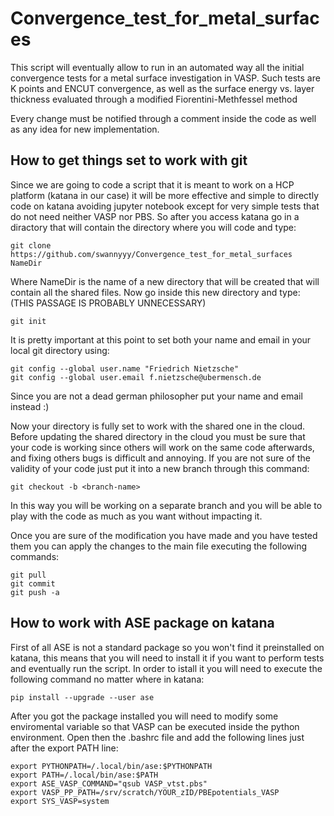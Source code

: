 # Convergence_test_for_metal_surfaces
This script will eventually allow to run in an automated way all the initial convergence tests for a metal surface investigation in VASP. Such tests are K points and ENCUT convergence, as well as the surface energy vs. layer thickness evaluated through a modified Fiorentini-Methfessel method 

Every change must be notified through a comment inside the code as well as any idea for new implementation.

## How to get things set to work with git
Since we are going to code a script that it is meant to work on a HCP platform (katana in our case) it will be more effective and simple to directly code on katana avoiding jupyter notebook except for very simple tests that do not need neither VASP nor PBS.
So after you access katana go in a diractory that will contain the directory where you will code and type:

    git clone https://github.com/swannyyy/Convergence_test_for_metal_surfaces NameDir

Where NameDir is the name of a new directory that will be created that will contain all the shared files.
Now go inside this new directory and type: (THIS PASSAGE IS PROBABLY UNNECESSARY) 

    git init

It is pretty important at this point to set both your name and email in your local git directory using:
    
    git config --global user.name "Friedrich Nietzsche"  
    git config --global user.email f.nietzsche@ubermensch.de

Since you are not a dead german philosopher put your name and email instead :)

Now your directory is fully set to work with the shared one in the cloud.
Before updating the shared directory in the cloud you must be sure that your code is working since others will work on the same code afterwards, and fixing others bugs is difficult and annoying.
If you are not sure of the validity of your code just put it into a new branch through this command:

    git checkout -b <branch-name>
In this way you will be working on a separate branch and you will be able to play with the code as much as you want without impacting it.

Once you are sure of the modification you have made and you have tested them you can apply the changes to the main file executing the following commands:

    git pull
    git commit 
    git push -a 
    
## How to work with ASE package on katana 
First of all ASE is not a standard package so you won't find it preinstalled on katana, this means that you will need to install it if you want to perform tests and eventually run the script.
In order to istall it you will need to execute the following command no matter where in katana:

    pip install --upgrade --user ase

After you got the package installed you will need to modify some enviromental variable so that VASP can be executed inside the python environment.
Open then the .bashrc file and add the following lines just after the export PATH line:
  
    export PYTHONPATH=/.local/bin/ase:$PYTHONPATH
    export PATH=/.local/bin/ase:$PATH
    export ASE_VASP_COMMAND="qsub VASP_vtst.pbs"
    export VASP_PP_PATH=/srv/scratch/YOUR_zID/PBEpotentials_VASP
    export SYS_VASP=system

